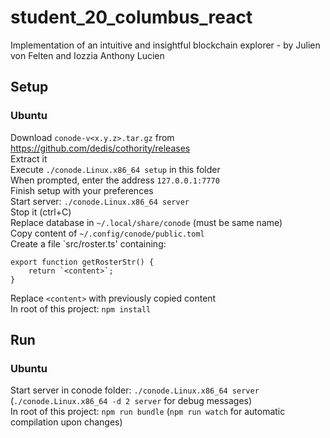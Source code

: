 # student_20_columbus_react
Implementation of an intuitive and insightful blockchain explorer - by Julien von Felten and Iozzia Anthony Lucien

## Setup
### Ubuntu
Download `conode-v<x.y.z>.tar.gz` from https://github.com/dedis/cothority/releases  
Extract it  
Execute `./conode.Linux.x86_64 setup` in this folder  
When prompted, enter the address `127.0.0.1:7770`  
Finish setup with your preferences  
Start server: `./conode.Linux.x86_64 server`  
Stop it (ctrl+C)  
Replace database in `~/.local/share/conode` (must be same name)  
Copy content of `~/.config/conode/public.toml`  
Create a file `src/roster.ts' containing:
```
export function getRosterStr() {
    return `<content>`;
}
```
Replace `<content>` with previously copied content  
In root of this project: `npm install`  

## Run
### Ubuntu
Start server in conode folder: `./conode.Linux.x86_64 server` (`./conode.Linux.x86_64 -d 2 server` for debug messages)  
In root of this project: `npm run bundle` (`npm run watch` for automatic compilation upon changes)  
